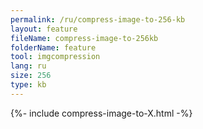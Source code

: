 ```yaml
---
permalink: /ru/compress-image-to-256-kb
layout: feature
fileName: compress-image-to-256kb
folderName: feature
tool: imgcompression
lang: ru
size: 256
type: kb
---
```


{%- include compress-image-to-X.html -%}
